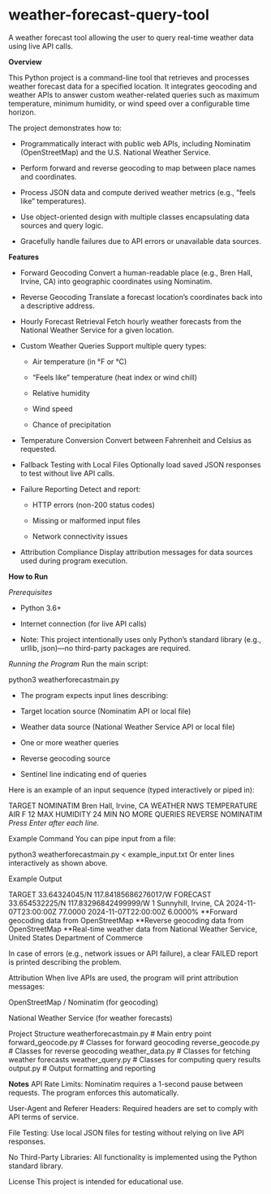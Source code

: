 # weather-forecast-query-tool
A weather forecast tool allowing the user to query real-time weather data using live API calls.

**Overview**

This Python project is a command-line tool that retrieves and processes weather forecast data for a specified location. It integrates geocoding and weather APIs to answer custom weather-related queries such as maximum temperature, minimum humidity, or wind speed over a configurable time horizon.

The project demonstrates how to:

- Programmatically interact with public web APIs, including Nominatim (OpenStreetMap) and the U.S. National Weather Service.

- Perform forward and reverse geocoding to map between place names and coordinates.

- Process JSON data and compute derived weather metrics (e.g., “feels like” temperatures).

- Use object-oriented design with multiple classes encapsulating data sources and query logic.

- Gracefully handle failures due to API errors or unavailable data sources.

**Features**

- Forward Geocoding
    Convert a human-readable place (e.g., Bren Hall, Irvine, CA) into geographic coordinates using Nominatim.

- Reverse Geocoding
    Translate a forecast location’s coordinates back into a descriptive address.

- Hourly Forecast Retrieval
    Fetch hourly weather forecasts from the National Weather Service for a given location.

- Custom Weather Queries
    Support multiple query types:

    - Air temperature (in °F or °C)

    - “Feels like” temperature (heat index or wind chill)

    - Relative humidity

    - Wind speed

    - Chance of precipitation

- Temperature Conversion
    Convert between Fahrenheit and Celsius as requested.

- Fallback Testing with Local Files
    Optionally load saved JSON responses to test without live API calls.

- Failure Reporting
    Detect and report:
  
    - HTTP errors (non-200 status codes)

    - Missing or malformed input files

    - Network connectivity issues

- Attribution Compliance
    Display attribution messages for data sources used during program execution.

**How to Run**

_Prerequisites_
- Python 3.6+

- Internet connection (for live API calls)

- Note: This project intentionally uses only Python’s standard library (e.g., urllib, json)—no third-party packages are required.

_Running the Program_
Run the main script:

python3 weatherforecastmain.py
- The program expects input lines describing:

- Target location source (Nominatim API or local file)

- Weather data source (National Weather Service API or local file)

- One or more weather queries

- Reverse geocoding source

- Sentinel line indicating end of queries

Here is an example of an input sequence (typed interactively or piped in):

TARGET NOMINATIM Bren Hall, Irvine, CA
WEATHER NWS
TEMPERATURE AIR F 12 MAX
HUMIDITY 24 MIN
NO MORE QUERIES
REVERSE NOMINATIM
_Press Enter after each line._

Example Command
You can pipe input from a file:

python3 weatherforecastmain.py < example_input.txt
Or enter lines interactively as shown above.

Example Output

TARGET 33.64324045/N 117.84185686276017/W
FORECAST 33.654532225/N 117.83296842499999/W
1 Sunnyhill, Irvine, CA
2024-11-07T23:00:00Z 77.0000
2024-11-07T22:00:00Z 6.0000%
**Forward geocoding data from OpenStreetMap
**Reverse geocoding data from OpenStreetMap
**Real-time weather data from National Weather Service, United States Department of Commerce

In case of errors (e.g., network issues or API failure), a clear FAILED report is printed describing the problem.

Attribution
When live APIs are used, the program will print attribution messages:

OpenStreetMap / Nominatim (for geocoding)

National Weather Service (for weather forecasts)

Project Structure
weatherforecastmain.py             # Main entry point
forward_geocode.py      # Classes for forward geocoding
reverse_geocode.py      # Classes for reverse geocoding
weather_data.py         # Classes for fetching weather forecasts
weather_query.py        # Classes for computing query results
output.py               # Output formatting and reporting

**Notes**
API Rate Limits: Nominatim requires a 1-second pause between requests. The program enforces this automatically.

User-Agent and Referer Headers: Required headers are set to comply with API terms of service.

File Testing: Use local JSON files for testing without relying on live API responses.

No Third-Party Libraries: All functionality is implemented using the Python standard library.

License
This project is intended for educational use.
